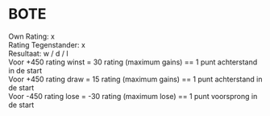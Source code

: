 # BOTE  
Own Rating: x  
Rating Tegenstander: x  
Resultaat: w / d / l  
Voor +450 rating winst = 30 rating (maximum gains) == 1 punt achterstand in de start  
Voor +450 rating draw = 15 rating (maximum gains)  == 1 punt achterstand in de start  
Voor -450 rating lose = -30 rating (maximum lose)  == 1 punt voorsprong in de start  
